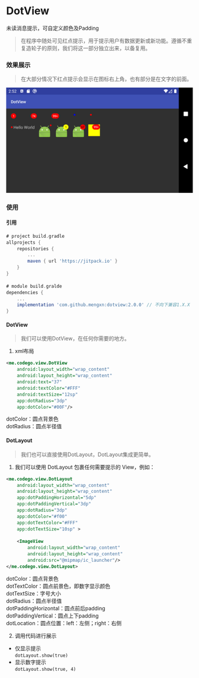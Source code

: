 # DotView

未读消息提示，可自定义颜色及Padding
> 在程序中随处可见红点提示，用于提示用户有数据更新或新功能。遵循不重复造轮子的原则，我们将这一部分独立出来，以备复用。

### 效果展示
> 在大部分情况下红点提示会显示在图标右上角，也有部分是在文字的前面。

![demo](image/demo.png)

### 使用
#### 引用
```groovy
# project build.gradle
allprojects {
    repositories {
        ...
        maven { url 'https://jitpack.io' }
    }
}

# module build.gralde
dependencies {
    ...
    implementation 'com.github.mengxn:dotview:2.0.0' // 不向下兼容1.X.X
}
```

#### DotView
> 我们可以使用DotView，在任何你需要的地方。

1. xml布局
```xml
<me.codego.view.DotView
    android:layout_width="wrap_content"
    android:layout_height="wrap_content"
    android:text="37"
    android:textColor="#FFF"
    android:textSize="12sp"
    app:dotRadius="3dp" 
    app:dotColor="#00F"/>
```
dotColor：圆点背景色  
dotRadius：圆点半径值  

#### DotLayout
> 我们也可以直接使用DotLayout，DotLayout集成更简单。

1. 我们可以使用 DotLayout 包裹任何需要提示的 View，例如：
```xml
<me.codego.view.DotLayout
    android:layout_width="wrap_content"
    android:layout_height="wrap_content"
    app:dotPaddingHorizontal="5dp"
    app:dotPaddingVertical="3dp"
    app:dotRadius="3dp"
    app:dotColor="#f00"
    app:dotTextColor="#FFF"
    app:dotTextSize="10sp" >

    <ImageView
        android:layout_width="wrap_content"
        android:layout_height="wrap_content"
        android:src="@mipmap/ic_launcher"/>
</me.codego.view.DotLayout>
```
dotColor：圆点背景色  
dotTextColor：圆点前景色，即数字显示颜色  
dotTextSize：字号大小  
dotRadius：圆点半径值  
dotPaddingHorizontal：圆点前后padding  
dotPaddingVertical：圆点上下padding  
dotLocation：圆点位置：left：左侧；right：右侧  

2. 调用代码进行展示
- 仅显示提示  
`dotLayout.show(true)`
- 显示数字提示  
`dotLayout.show(true, 4)`
